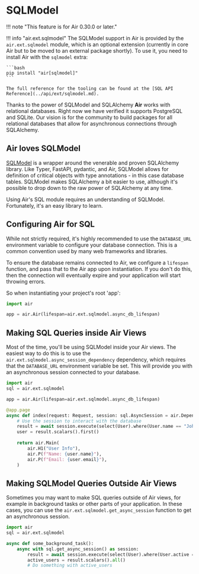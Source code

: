 # SQLModel

!!! note "This feature is for Air 0.30.0 or later."

!!! info "air.ext.sqlmodel"
    The SQLModel support in Air is provided by the `air.ext.sqlmodel` module, which is an optional extension (currently in core Air but to be moved to an external package shortly). To use it, you need to install Air with the `sqlmodel` extra:

    ```bash
    pip install "air[sqlmodel]"
    ```

    The full reference for the tooling can be found at the [SQL API Reference](../api/ext/sqlmodel.md).

Thanks to the power of SQLModel and SQLAlchemy **Air** works with relational databases. Right now we have verified it supports PostgreSQL and SQLite. Our vision is for the community to build packages for all relational databases that allow for asynchronous connections through SQLAlchemy. 

## Air loves SQLModel

[SQLModel](https://sqlmodel.tiangolo.com/) is a wrapper around the venerable and proven SQLAlchemy library. Like Typer, FastAPI, pydantic, and Air, SQLModel allows for definition of critical objects with type annotations - in this case database tables. SQLModel makes SQLAlchemy a bit easier to use, although it's possible to drop down to the raw power of SQLAlchemy at any time.

Using Air's SQL module requires an understanding of SQLModel. Fortunately, it's an easy library to learn.

## Configuring Air for SQL

While not strictly required, it's highly recommended to use the `DATABASE_URL` environment variable to configure your database connection. This is a common convention used by many web frameworks and libraries.

To ensure the database remains connected to Air, we configure a `lifespan` function, and pass that to the Air app upon instantiation. If you don't do this, then the connection will eventually expire and your application will start throwing errors.

So when instantiating your project's root 'app':

```python title="main.py"
import air

app = air.Air(lifespan=air.ext.sqlmodel.async_db_lifespan)
```

## Making SQL Queries inside Air Views

Most of the time, you'll be using SQLModel inside your Air views. The easiest way to do this is to use the `air.ext.sqlmodel.async_session_dependency` dependency, which requires that the `DATABASE_URL` environment variable be set. This will provide you with an asynchronous session connected to your database.

```python title="main.py"
import air
sql = air.ext.sqlmodel

app = air.Air(lifespan=air.ext.sqlmodel.async_db_lifespan)

@app.page
async def index(request: Request, session: sql.AsyncSession = air.Depends(sql.async_session_dependency)):
    # Use the session to interact with the database
    result = await session.execute(select(User).where(User.name == "John"))
    user = result.scalars().first()
    
    return air.Main(
        air.H1("User Info"),
        air.P(f"Name: {user.name}"),
        air.P(f"Email: {user.email}"),
    )
```

## Making SQLModel Queries Outside Air Views

Sometimes you may want to make SQL queries outside of Air views, for example in background tasks or other parts of your application. In these cases, you can use the `air.ext.sqlmodel.get_async_session` function to get an asynchronous session.

```python title="tasks.py"
import air
sql = air.ext.sqlmodel

async def some_background_task():
    async with sql.get_async_session() as session:
        result = await session.execute(select(User).where(User.active == True))
        active_users = result.scalars().all()
        # Do something with active_users
```

